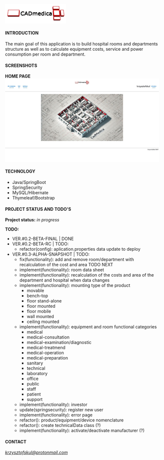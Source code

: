 <img src="./src/main/resources/static/img/CADmedica.jpg" width="200px"/>  

#### INTRODUCTION
The main goal of this application is to build hospital rooms and departments structure as well as to calculate equipment costs, service and power consumption per room and department.

#### SCREENSHOTS
**HOME PAGE**  
<img src="./src/main/resources/static/img/readme/homepage-01.jpg" width="720px"/>   

#### TECHNOLOGY
* Java/SpringBoot
* SpringSecurity  
* MySQL/Hibernate  
* Thymeleaf/Bootstrap

#### PROJECT STATUS AND TODO'S

**Project status:** *in progress*  

**TODO:**  

* VER.#0.2-BETA-FINAL | DONE  
* VER.#0.2-BETA-RC | TODO:  
    * refactor(config): aplication.properties data update to deploy  
* VER.#0.3-ALPHA-SNAPSHOT | TODO:  
    * fix(functionality): add and remove room/department with recalculation of the cost and area TODO NEXT  
    * implement(functionality): room data sheet   
    * implement(functionality): recalculation of the costs and area of the department and hospital when data changes  
    * implement(functionality): mounting type of the product  
      * movable  
      * bench-top
      * floor stand-alone
      * floor mounted  
      * floor mobile    
      * wall mounted
      * ceiling mounted
    * implement(functionality): equipment and room functional categories  
      * medical  
      * medical-consultation  
      * medical-examination/diagnostic  
      * medical-treatmend  
      * medical-operation  
      * medical-preparation  
      * sanitary  
      * technical  
      * laboratory  
      * office  
      * public  
      * staff  
      * patient  
      * support  
    * implement(functionality): investor  
    * update(springsecurity): register new user    
    * implement(functionality): error page  
    * refactor(): product/equipment/device nomenclature  
    * refactor(): create technicalData class (?)  
    * implement(functionality): activate/deactivate manufacturer (?)  
    
#### CONTACT
*krzysztofskul@protonmail.com*